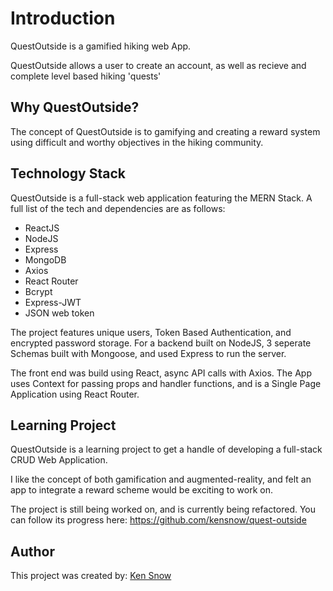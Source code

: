 # Introduction

QuestOutside is a gamified hiking web App.  

QuestOutside allows a user to create an account, as well as recieve and complete level based hiking 'quests' 

## Why QuestOutside?

The concept of QuestOutside is to gamifying and creating a reward system using difficult and worthy objectives in the hiking community.  

## Technology Stack

QuestOutside is a full-stack web application featuring the MERN Stack.  A full list of the tech and dependencies are as follows:

+ ReactJS
+ NodeJS
+ Express
+ MongoDB
+ Axios
+ React Router
+ Bcrypt
+ Express-JWT
+ JSON web token

The project features unique users, Token Based Authentication, and encrypted password storage.  For a backend built on NodeJS, 3 seperate Schemas built with Mongoose, and used Express to run the server.  

The front end was build using React, async API calls with Axios.  The App uses Context for passing props and handler functions, and is a Single Page Application using React Router.

## Learning Project
QuestOutside is a learning  project to get a handle of developing a full-stack CRUD Web Application. 

I like the concept of both gamification and augmented-reality, and felt an app to integrate a reward scheme would be exciting to work on.

The project is still being worked on, and is currently being refactored.  You can follow its progress here: https://github.com/kensnow/quest-outside

## Author
This project was created by:
[Ken Snow](http://www.ken-snow.com)
